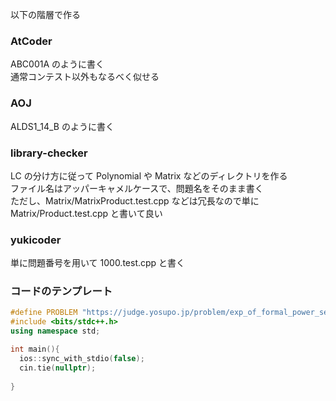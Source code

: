 以下の階層で作る

### AtCoder
ABC001A のように書く  
通常コンテスト以外もなるべく似せる
### AOJ
ALDS1_14_B のように書く
### library-checker
LC の分け方に従って Polynomial や Matrix などのディレクトリを作る  
ファイル名はアッパーキャメルケースで、問題名をそのまま書く  
ただし、Matrix/MatrixProduct.test.cpp などは冗長なので単に　Matrix/Product.test.cpp と書いて良い  
### yukicoder
単に問題番号を用いて 1000.test.cpp と書く

### コードのテンプレート
```cpp
#define PROBLEM "https://judge.yosupo.jp/problem/exp_of_formal_power_series"
#include <bits/stdc++.h>
using namespace std;

int main(){
  ios::sync_with_stdio(false);
  cin.tie(nullptr);
  
}
```
